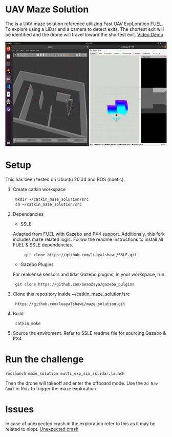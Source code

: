 # UAV Maze Solution
The is a UAV maze solution reference utilizing Fast UAV ExpLoration [FUEL](https://github.com/HKUST-Aerial-Robotics/FUEL). To explore using a LiDar and a camera to detect exits. The shortest exit will be identified and the drone will travel toward the shortest exit. [Video Demo ](https://youtu.be/Zip__4asUyY)

<p id="demo2" align="center">
    <img src="files/maze.png" width = "600" height = "325"/>
</p>

# Setup
This has been tested on Ubuntu 20.04 and ROS (noetic).

1. Create catkin workspace

        mkdir ~/catkin_maze_solution/src
        cd ~/catkin_maze_solution/src

2. Dependencies
    - SSLE
    
    Adapted from FUEL with Gazebo and PX4 support. Additionaly, this fork includes maze related logic. Follow the readme instructions to install all FUEL & SSLE dependencies.
        
            git clone https://github.com/luayalshawi/SSLE.git
    
    - Gazebo Plugins

    For realsense sensors and lidar Gazebo plugins, in your workspace, run:

        git clone https://github.com/SeanZsya/gazebo_pulgins
3. Clone this repository inside ~/catkin_maze_solution/src

        https://github.com/luayalshawi/maze_solution.git
4. Build

        catkin_make

5. Source the enviroment. Refer to SSLE readme file for sourcing Gazebo & PX4

# Run the challenge
    roslaunch maze_solution multi_exp_sim_sslidar.launch
    
Then the drone will takeoff and enter the offboard mode. Use the `2d Nav Goal` in Rviz to trigger the maze exploration.

# Issues  
In case of unexpected crash in the exploration refer to this as it may be related to nlopt. [Unexpected crash](https://github.com/HKUST-Aerial-Robotics/FUEL#unexpected-crash)
